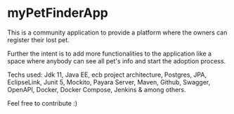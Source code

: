 # myPetFinderApp

This is a community application to provide a platform where the owners can register their lost pet.

Further the intent is to add more functionalities to the application like a space where anybody can see all pet's info and start the adoption process.

Techs used: Jdk 11, Java EE, ecb project architecture, Postgres, JPA, EclipseLink, Junit 5, Mockito, Payara Server, Maven, Github, Swagger, OpenAPI, Docker, Docker Compose, Jenkins & among others.

Feel free to contribute :) 
